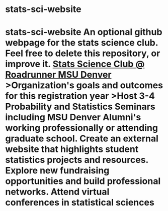 # stats-sci-website
# stats-sci-website An optional github webpage for the stats science club. Feel free to delete this repository, or improve it.  [Stats Science Club @ Roadrunner MSU Denver](https://roadrunnerlink.msudenver.edu/organization/actuary-club-of-msu-denver)  >Organization's goals and outcomes for this registration year >Host 3-4 Probability and Statistics Seminars including MSU Denver Alumni's working professionally or attending graduate school. Create an external website that highlights student statistics projects and resources. Explore new fundraising opportunities and build professional networks. Attend virtual conferences in statistical sciences
